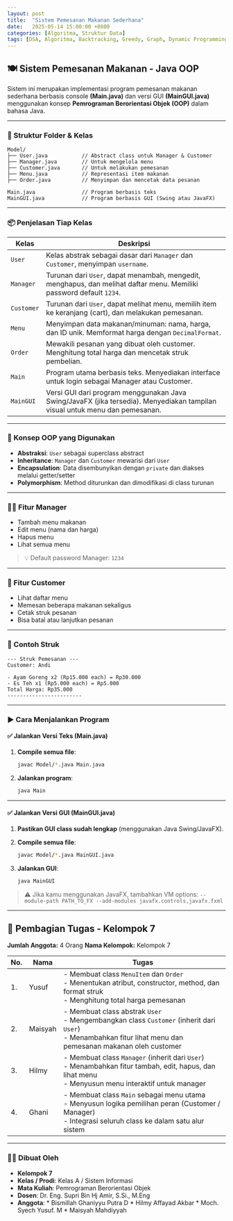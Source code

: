 ```yaml
---
layout: post
title:  "Sistem Pemesanan Makanan Sederhana"
date:   2025-05-14 15:00:00 +0800
categories: [Algoritma, Struktur Data]
tags: [DSA, Algoritma, Backtracking, Greedy, Graph, Dynamic Programming]
---
```


## 🍽️ Sistem Pemesanan Makanan - Java OOP

Sistem ini merupakan implementasi program pemesanan makanan sederhana berbasis console **(Main.java)** dan versi GUI **(MainGUI.java)** menggunakan konsep **Pemrograman Berorientasi Objek (OOP)** dalam bahasa Java.

---

### 📁 Struktur Folder & Kelas

```
Model/
├── User.java           // Abstract class untuk Manager & Customer
├── Manager.java        // Untuk mengelola menu
├── Customer.java       // Untuk melakukan pemesanan
├── Menu.java           // Representasi item makanan
├── Order.java          // Menyimpan dan mencetak data pesanan

Main.java               // Program berbasis teks
MainGUI.java            // Program berbasis GUI (Swing atau JavaFX)
```

---

### 📦 Penjelasan Tiap Kelas

| Kelas      | Deskripsi                                                                                                                   |
| ---------- | --------------------------------------------------------------------------------------------------------------------------- |
| `User`     | Kelas abstrak sebagai dasar dari `Manager` dan `Customer`, menyimpan `username`.                                            |
| `Manager`  | Turunan dari `User`, dapat menambah, mengedit, menghapus, dan melihat daftar menu. Memiliki password default `1234`.        |
| `Customer` | Turunan dari `User`, dapat melihat menu, memilih item ke keranjang (cart), dan melakukan pemesanan.                         |
| `Menu`     | Menyimpan data makanan/minuman: nama, harga, dan ID unik. Memformat harga dengan `DecimalFormat`.                           |
| `Order`    | Mewakili pesanan yang dibuat oleh customer. Menghitung total harga dan mencetak struk pembelian.                            |
| `Main`     | Program utama berbasis teks. Menyediakan interface untuk login sebagai Manager atau Customer.                               |
| `MainGUI`  | Versi GUI dari program menggunakan Java Swing/JavaFX (jika tersedia). Menyediakan tampilan visual untuk menu dan pemesanan. |

---

### 🧠 Konsep OOP yang Digunakan

* **Abstraksi**: `User` sebagai superclass abstract
* **Inheritance**: `Manager` dan `Customer` mewarisi dari `User`
* **Encapsulation**: Data disembunyikan dengan `private` dan diakses melalui getter/setter
* **Polymorphism**: Method diturunkan dan dimodifikasi di class turunan

---

### 👨‍🍳 Fitur Manager

* Tambah menu makanan
* Edit menu (nama dan harga)
* Hapus menu
* Lihat semua menu

> 💡 Default password Manager: `1234`

---

### 👤 Fitur Customer

* Lihat daftar menu
* Memesan beberapa makanan sekaligus
* Cetak struk pesanan
* Bisa batal atau lanjutkan pesanan

---

### 🧾 Contoh Struk

```
--- Struk Pemesanan ---
Customer: Andi

- Ayam Goreng x2 (Rp15.000 each) = Rp30.000
- Es Teh x1 (Rp5.000 each) = Rp5.000
Total Harga: Rp35.000
------------------------
```

---

### ▶️ Cara Menjalankan Program

#### ✅ Jalankan Versi Teks (Main.java)

1. **Compile semua file**:

   ```bash
   javac Model/*.java Main.java
   ```

2. **Jalankan program**:

   ```bash
   java Main
   ```

---

#### ✅ Jalankan Versi GUI (MainGUI.java)

1. **Pastikan GUI class sudah lengkap** (menggunakan Java Swing/JavaFX).

2. **Compile semua file**:

   ```bash
   javac Model/*.java MainGUI.java
   ```

3. **Jalankan GUI**:

   ```bash
   java MainGUI
   ```

> ⚠️ Jika kamu menggunakan JavaFX, tambahkan VM options:
> `--module-path PATH_TO_FX --add-modules javafx.controls,javafx.fxml`

---

## 👥 Pembagian Tugas - Kelompok 7

**Jumlah Anggota:** 4 Orang
**Nama Kelompok:** Kelompok 7

| No. | Nama      | Tugas                                                                                                                                                               |
| --- | --------- | ------------------------------------------------------------------------------------------------------------------------------------------------------------------- |
| 1.  | Yusuf | - Membuat class `MenuItem` dan `Order`  <br> - Menentukan atribut, constructor, method, dan format struk <br> - Menghitung total harga pemesanan                    |
| 2.  | Maisyah | - Membuat class abstrak `User`  <br> - Mengembangkan class `Customer` (inherit dari `User`) <br> - Menambahkan fitur lihat menu dan pemesanan makanan oleh customer |
| 3.  | Hilmy | - Membuat class `Manager` (inherit dari `User`) <br> - Menambahkan fitur tambah, edit, hapus, dan lihat menu <br> - Menyusun menu interaktif untuk manager          |
| 4.  | Ghani     | - Membuat class `Main` sebagai menu utama <br> - Menyusun logika pemilihan peran (Customer / Manager) <br> - Integrasi seluruh class ke dalam satu alur sistem      |

---

### 👨‍💻 Dibuat Oleh

* **Kelompok 7**
* **Kelas / Prodi**: Kelas A / Sistem Informasi
* **Mata Kuliah**: Pemrograman Berorientasi Objek
* **Dosen**: Dr. Eng. Supri Bin Hj Amir, S.Si., M.Eng
* **Anggota**:  * Bismillah Ghaniyyu Putra D 
                * Hilmy Affayad Akbar 
                * Moch. Syech Yusuf. M
                * Maisyah Mahdiyyah